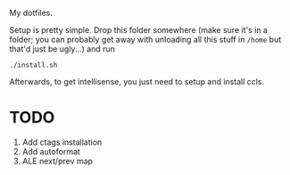 My dotfiles.

Setup is pretty simple. Drop this folder somewhere (make sure it's in a folder;
you can probably get away with unloading all this stuff in `/home` but that'd
just be ugly...) and run

```
./install.sh
```

Afterwards, to get intellisense, you just need to setup and install ccls.

# TODO
1. Add ctags installation
2. Add autoformat
3. ALE next/prev map
